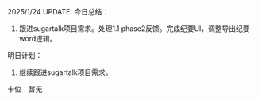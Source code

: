 2025/1/24 UPDATE:
今日总结：

1. 跟进sugartalk项目需求。处理1.1 phase2反馈。完成纪要UI，调整导出纪要word逻辑。



明日计划：

1. 继续跟进sugartalk项目需求。



卡位：暂无

